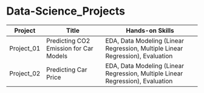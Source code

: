 # Data-Science_Projects 

| Project | Title | Hands-on Skills|
|---------|-------|----------------|
| Project_01 | Predicting CO2 Emission for Car Models | EDA, Data Modeling (Linear Regression, Multiple Linear Regression), Evaluation |
| Project_02 | Predicting Car Price | EDA, Data Modeling (Linear Regression, Multiple Linear Regression), Evaluation |
